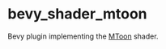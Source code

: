 # bevy_shader_mtoon

<!-- cargo-rdme start -->

Bevy plugin implementing the [MToon](https://vrm.dev/en/univrm/shaders/shader_mtoon.html) shader.

<!-- cargo-rdme end -->
